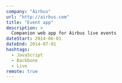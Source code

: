 ```yaml
---
company: "Airbus"
url: "http://airbus.com"
title: "Event app"
description: >
  Companion web app for Airbus live events
dateStart: 2014-06-01
dateEnd: 2014-07-01
hashtags:
  - JavaScript
  - Backbone
  - Live
remote: true
---
```

